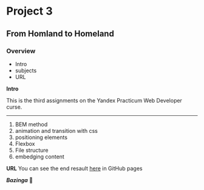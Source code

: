 # Project 3

## From Homland to Homeland

### Overview

- Intro
- subjects
- URL

**Intro**

This is the third assignments on the Yandex Practicum Web Developer curse.

---

1. BEM method
2. animation and transition with css
3. positioning elements
4. Flexbox
5. File structure
6. embedging content

**URL**
You can see the end resault [here](https://carolina-toren.github.io/web_project_3/) in GitHub pages

**_Bazinga_** :clown_face:
